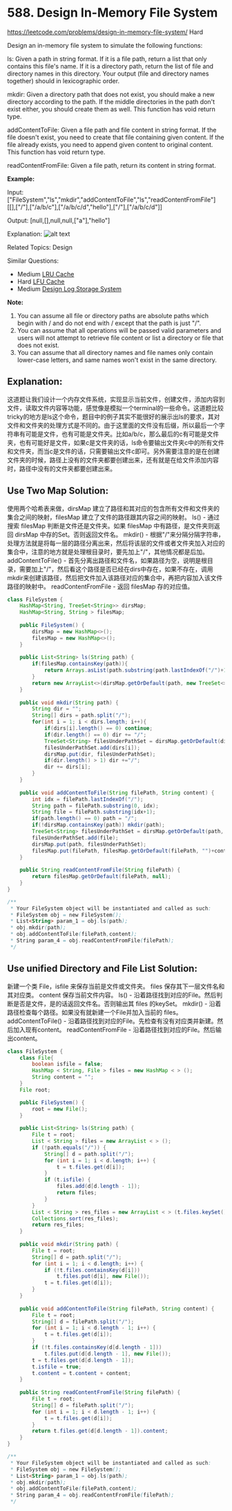 # 588. Design In-Memory File System
<https://leetcode.com/problems/design-in-memory-file-system/>
Hard

Design an in-memory file system to simulate the following functions:

ls: Given a path in string format. If it is a file path, return a list that only contains this file's name. If it is a directory path, return the list of file and directory names in this directory. Your output (file and directory names together) should in lexicographic order.

mkdir: Given a directory path that does not exist, you should make a new directory according to the path. If the middle directories in the path don't exist either, you should create them as well. This function has void return type.

addContentToFile: Given a file path and file content in string format. If the file doesn't exist, you need to create that file containing given content. If the file already exists, you need to append given content to original content. This function has void return type.

readContentFromFile: Given a file path, return its content in string format.


**Example:**

Input: 
["FileSystem","ls","mkdir","addContentToFile","ls","readContentFromFile"]
[[],["/"],["/a/b/c"],["/a/b/c/d","hello"],["/"],["/a/b/c/d"]]

Output:
[null,[],null,null,["a"],"hello"]

Explanation:
![alt text](../resources/588_q1.png)


Related Topics: Design

Similar Questions: 
* Medium [LRU Cache](https://leetcode.com/problems/lru-cache/)
* Hard [LFU Cache](https://leetcode.com/problems/lfu-cache/)
* Medium [Design Log Storage System](https://leetcode.com/problems/design-log-storage-system/)

**Note:**

1. You can assume all file or directory paths are absolute paths which begin with / and do not end with / except that the path is just "/".
2. You can assume that all operations will be passed valid parameters and users will not attempt to retrieve file content or list a directory or file that does not exist.
3. You can assume that all directory names and file names only contain lower-case letters, and same names won't exist in the same directory.

## Explanation: 
这道题让我们设计一个内存文件系统，实现显示当前文件，创建文件，添加内容到文件，读取文件内容等功能，感觉像是模拟一个terminal的一些命令。这道题比较tricky的地方是ls这个命令，题目中的例子其实不能很好的展示出ls的要求，其对文件和文件夹的处理方式是不同的。由于这里面的文件没有后缀，所以最后一个字符串有可能是文件，也有可能是文件夹。比如a/b/c，那么最后的c有可能是文件夹，也有可能好是文件，如果c是文件夹的话，ls命令要输出文件夹c中的所有文件和文件夹，而当c是文件的话，只需要输出文件c即可。另外需要注意的是在创建文件夹的时候，路径上没有的文件夹都要创建出来，还有就是在给文件添加内容时，路径中没有的文件夹都要创建出来。

## Use Two Map Solution: 
使用两个哈希表来做，dirsMap 建立了路径和其对应的包含所有文件和文件夹的集合之间的映射，filesMap 建立了文件的路径跟其内容之间的映射。
ls() - 通过搜索 filesMap 判断是文件还是文件夹。如果 filesMap 中有路径，是文件夹则返回 dirsMap 中存的Set。否则返回文件名。
mkdir() - 根据"/"来分隔分隔字符串，处理方法就是将每一层的路径分离出来，然后将该层的文件或者文件夹加入对应的集合中，注意的地方就是处理根目录时，要先加上"/"，其他情况都是后加。
addContentToFile() - 首先分离出路径和文件名，如果路径为空，说明是根目录，需要加上"/"，然后看这个路径是否已经在dirs中存在，如果不存在，调用mkdir来创建该路径，然后把文件加入该路径对应的集合中，再把内容加入该文件路径的映射中。
readContentFromFile - 返回 filesMap 存的对应值。


```java
class FileSystem {
    HashMap<String, TreeSet<String>> dirsMap;
    HashMap<String, String > filesMap;
    
    public FileSystem() {
        dirsMap = new HashMap<>();
        filesMap = new HashMap<>();
    }
    
    public List<String> ls(String path) {
        if(filesMap.containsKey(path)){
            return Arrays.asList(path.substring(path.lastIndexOf("/")+1));
        }
        return new ArrayList<>(dirsMap.getOrDefault(path, new TreeSet<>()));
    }
    
    public void mkdir(String path) {
        String dir = "";
        String[] dirs = path.split("/");
        for(int i = 1; i < dirs.length; i++){
            if(dirs[i].length() == 0) continue;
            if(dir.length() == 0) dir += "/";
            TreeSet<String> filesUnderPathSet = dirsMap.getOrDefault(dir, new TreeSet<>());
            filesUnderPathSet.add(dirs[i]);
            dirsMap.put(dir, filesUnderPathSet);
            if(dir.length() > 1) dir +="/";
            dir += dirs[i];
        }
    }
    
    public void addContentToFile(String filePath, String content) {
        int idx = filePath.lastIndexOf("/");
        String path = filePath.substring(0, idx);
        String file = filePath.substring(idx+1);
        if(path.length() == 0) path = "/";
        if(!dirsMap.containsKey(path)) mkdir(path);
        TreeSet<String> filesUnderPathSet = dirsMap.getOrDefault(path, new TreeSet<>());
        filesUnderPathSet.add(file);
        dirsMap.put(path, filesUnderPathSet);
        filesMap.put(filePath, filesMap.getOrDefault(filePath, "")+content);
    }
    
    public String readContentFromFile(String filePath) {
        return filesMap.getOrDefault(filePath, null);
    }
}

/**
 * Your FileSystem object will be instantiated and called as such:
 * FileSystem obj = new FileSystem();
 * List<String> param_1 = obj.ls(path);
 * obj.mkdir(path);
 * obj.addContentToFile(filePath,content);
 * String param_4 = obj.readContentFromFile(filePath);
 */
```

## Use unified Directory and File List Solution:
新建一个类 File，isfile 来保存当前是文件或文件夹。 files 保存其下一层文件名和其对应类。 content 保存当前文件内容。
ls() - 沿着路径找到对应的File。然后判断是否是文件，是的话返回文件名。否则输出其 files 的keySet。
mkdir() - 沿着路径检查每个路径。如果没有就新建一个File并加入当前的 files。
addContentToFile() - 沿着路径找到对应的File。先检查有没有对应类并新建。然后加入现有content。
readContentFromFile - 沿着路径找到对应的File。然后输出content。


```java
class FileSystem {
    class File{
        boolean isfile = false;
        HashMap < String, File > files = new HashMap < > ();
        String content = "";
    }
    File root;

    public FileSystem() {
        root = new File();
    }
    
    public List<String> ls(String path) {
        File t = root;
        List < String > files = new ArrayList < > ();
        if (!path.equals("/")) {
            String[] d = path.split("/");
            for (int i = 1; i < d.length; i++) {
                t = t.files.get(d[i]);
            }
            if (t.isfile) {
                files.add(d[d.length - 1]);
                return files;
            }
        }
        List < String > res_files = new ArrayList < > (t.files.keySet());
        Collections.sort(res_files);
        return res_files;
    }
    
    public void mkdir(String path) {
        File t = root;
        String[] d = path.split("/");
        for (int i = 1; i < d.length; i++) {
            if (!t.files.containsKey(d[i]))
                t.files.put(d[i], new File());
            t = t.files.get(d[i]);
        }
    }
    
    public void addContentToFile(String filePath, String content) {
        File t = root;
        String[] d = filePath.split("/");
        for (int i = 1; i < d.length - 1; i++) {
            t = t.files.get(d[i]);
        }
        if (!t.files.containsKey(d[d.length - 1]))
            t.files.put(d[d.length - 1], new File());
        t = t.files.get(d[d.length - 1]);
        t.isfile = true;
        t.content = t.content + content;
    }
    
    public String readContentFromFile(String filePath) {
        File t = root;
        String[] d = filePath.split("/");
        for (int i = 1; i < d.length - 1; i++) {
            t = t.files.get(d[i]);
        }
        return t.files.get(d[d.length - 1]).content;
    }
}

/**
 * Your FileSystem object will be instantiated and called as such:
 * FileSystem obj = new FileSystem();
 * List<String> param_1 = obj.ls(path);
 * obj.mkdir(path);
 * obj.addContentToFile(filePath,content);
 * String param_4 = obj.readContentFromFile(filePath);
 */
```